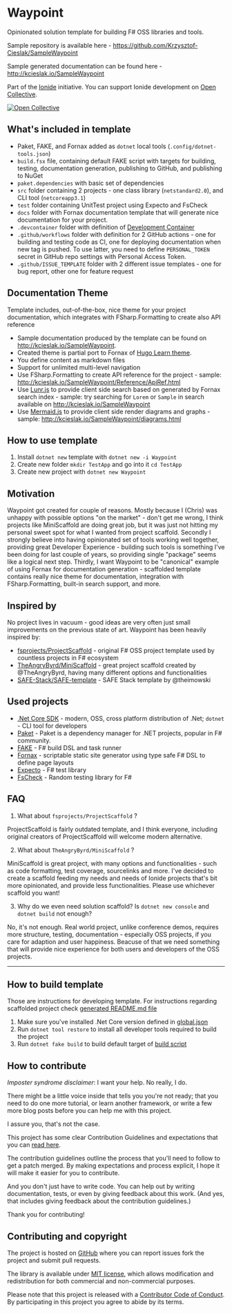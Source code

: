 # Waypoint

Opinionated solution template for building F# OSS libraries and tools.

Sample repository is available here - https://github.com/Krzysztof-Cieslak/SampleWaypoint

Sample generated documentation can be found here - http://kcieslak.io/SampleWaypoint

Part of the [Ionide](http://ionide.io) initiative. You can support Ionide development on [Open Collective](https://opencollective.com/ionide).

[![Open Collective](https://opencollective.com/ionide/donate/button.png?color=blue)](https://opencollective.com/ionide)

## What's included in template

* Paket, FAKE, and Fornax added as `dotnet` local tools (`.config/dotnet-tools.json`)
* `build.fsx` file, containing default FAKE script with targets for building, testing, documentation generation, publishing to GitHub, and publishing to NuGet
* `paket.dependencies` with basic set of dependencies
* `src` folder containing 2 projects - one class library (`netstandard2.0`), and CLI tool (`netcoreapp3.1`)
* `test` folder containing UnitTest project using Expecto and FsCheck
* `docs` folder with Fornax documentation template that will generate nice documentation for your project.
* `.devcontainer` folder with definition of [Development Container](https://code.visualstudio.com/docs/remote/containers)
* `.github/workflows` folder with definition for 2 GitHub actions - one for building and testing code as CI, one for deploying documentation when new tag is pushed. To use latter, you need to define `PERSONAL_TOKEN` secret in GitHub repo settings with Personal Access Token.
* `.github/ISSUE_TEMPLATE` folder with 2 different issue templates - one for bug report, other one for feature request

## Documentation Theme

Template includes, out-of-the-box, nice theme for your project documentation, which integrates with FSharp.Formatting to create also API reference

* Sample documentation produced by the template can be found on http://kcieslak.io/SampleWaypoint.
* Created theme is partial port to Fornax of [Hugo Learn theme](https://learn.netlify.com/en/).
* You define content as markdown files
* Support for unlimited multi-level navigation
* Use FSharp.Formatting to create API reference for the project - sample: http://kcieslak.io/SampleWaypoint/Reference/ApiRef.html
* Use [Lunr.js](https://lunrjs.com/) to provide client side search based on generated by Fornax search index - sample: try searching for `Lorem` or `Sample` in search available on http://kcieslak.io/SampleWaypoint
* Use [Mermaid.js](https://mermaid-js.github.io/mermaid/#/) to provide client side render diagrams and graphs - sample: http://kcieslak.io/SampleWaypoint/diagrams.html

## How to use template

1. Install `dotnet new` template with `dotnet new -i Waypoint`
2. Create new folder `mkdir TestApp` and go into it `cd TestApp`
3. Create new project with `dotnet new Waypoint`

## Motivation

Waypoint got created for couple of reasons. Mostly because I (Chris) was unhappy with possible options "on the market" - don't get me wrong, I think projects like MiniScaffold are doing great job, but it was just not hitting my personal sweet spot for what I wanted from project scaffold.
Secondly I strongly believe into having opinionated set of tools working well together, providing great Developer Experience - building such tools is something I've been doing for last couple of years, so providing single "package" seems like a logical next step.
Thirdly, I want Waypoint to be "canonical" example of using Fornax for documentation generation - scaffolded template contains really nice theme for documentation, integration with FSharp.Formatting, built-in search support, and more.


## Inspired by

No project lives in vacuum - good ideas are very often just small improvements on the previous state of art. Waypoint has been heavily inspired by:

* [fsprojects/ProjectScaffold](https://github.com/fsprojects/ProjectScaffold) - original F# OSS project template used by countless projects in F# ecosystem
* [TheAngryByrd/MiniScaffold](https://github.com/TheAngryByrd/MiniScaffold) - great project scaffold created by @TheAngryByrd, having many different options and functionalities
* [SAFE-Stack/SAFE-template](https://github.com/SAFE-Stack/SAFE-template) - SAFE Stack template by @theimowski

## Used projects

* [.Net Core SDK](https://dotnet.microsoft.com/download) - modern, OSS, cross platform distribution of .Net; `dotnet` - CLI tool for developers
* [Paket](https://fsprojects.github.io/Paket/) - Paket is a dependency manager for .NET projects, popular in F# community.
* [FAKE](https://fake.build/) - F# build DSL and task runner
* [Fornax](https://ionide.io/Tools/fornax.html) - scriptable static site generator using type safe F# DSL to define page layouts
* [Expecto](https://github.com/haf/expecto) - F# test library
* [FsCheck](https://github.com/fscheck/FsCheck) - Random testing library for F#

## FAQ

1. What about `fsprojects/ProjectScaffold` ?

ProjectScaffold is fairly outdated template, and I think everyone, including original creators of ProjectScaffold will welcome modern alternative.

2. What about `TheAngryByrd/MiniScaffold` ?

MiniScaffold is great project, with many options and functionalities - such as code formatting, test coverage, sourcelinks and more. I've decided to create a scaffold feeding my needs and needs of Ionide projects that's bit more opinionated, and provide less functionalities. Please use whichever scaffold you want!

3. Why do we even need solution scaffold? Is `dotnet new console` and `dotnet build` not enough?

No, it's not enough. Real world project, unlike conference demos, requires more structure, testing, documentation - especially OSS projects, if you care for adaption and user happiness. Beacuse of that we need something that will provide nice experience for both users and developers of the OSS projects.

---

## How to build template

Those are instructions for developing template. For instructions regarding scaffolded project check [generated README.md file](Content/README.md)

1. Make sure you've installed .Net Core version defined in [global.json](global.json)
2. Run `dotnet tool restore` to install all developer tools required to build the project
3. Run `dotnet fake build` to build default target of [build script](build.fsx)

## How to contribute

*Imposter syndrome disclaimer*: I want your help. No really, I do.

There might be a little voice inside that tells you you're not ready; that you need to do one more tutorial, or learn another framework, or write a few more blog posts before you can help me with this project.

I assure you, that's not the case.

This project has some clear Contribution Guidelines and expectations that you can [read here](CONTRIBUTING.md).

The contribution guidelines outline the process that you'll need to follow to get a patch merged. By making expectations and process explicit, I hope it will make it easier for you to contribute.

And you don't just have to write code. You can help out by writing documentation, tests, or even by giving feedback about this work. (And yes, that includes giving feedback about the contribution guidelines.)

Thank you for contributing!


## Contributing and copyright

The project is hosted on [GitHub](https://github.com/ionide/waypoint) where you can report issues fork
the project and submit pull requests.

The library is available under [MIT license](LICENSE.md), which allows modification and redistribution for both commercial and non-commercial purposes.

Please note that this project is released with a [Contributor Code of Conduct](CODE_OF_CONDUCT.md). By participating in this project you agree to abide by its terms.
